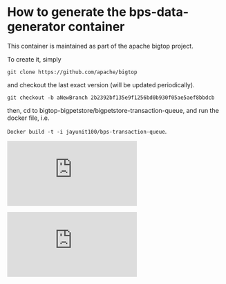 # How to generate the bps-data-generator container #

This container is maintained as part of the apache bigtop project.

To create it, simply 

`git clone https://github.com/apache/bigtop`

and checkout the last exact version (will be updated periodically).

`git checkout -b aNewBranch 2b2392bf135e9f1256bd0b930f05ae5aef8bbdcb`

then, cd to bigtop-bigpetstore/bigpetstore-transaction-queue, and run the docker file, i.e. 

`Docker build -t -i jayunit100/bps-transaction-queue`.


[![Analytics](https://kubernetes-site.appspot.com/UA-36037335-10/GitHub/examples/k8petstore/bps-data-generator/README.md?pixel)]()


[![Analytics](https://kubernetes-site.appspot.com/UA-36037335-10/GitHub/release-0.19.0/examples/k8petstore/bps-data-generator/README.md?pixel)]()
